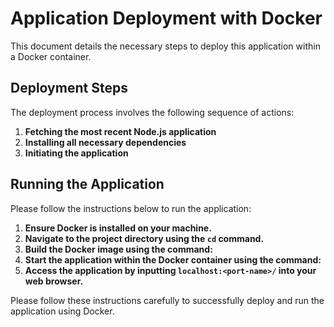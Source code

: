# **Application Deployment with Docker**

This document details the necessary steps to deploy this application within a Docker container. 

## **Deployment Steps**

The deployment process involves the following sequence of actions:

1. **Fetching the most recent Node.js application**
2. **Installing all necessary dependencies**
3. **Initiating the application**

## **Running the Application**

Please follow the instructions below to run the application:

1. **Ensure Docker is installed on your machine.**
2. **Navigate to the project directory using the `cd` command.**
3. **Build the Docker image using the command:** 
4. **Start the application within the Docker container using the command:** 
5. **Access the application by inputting `localhost:<port-name>/` into your web browser.**

Please follow these instructions carefully to successfully deploy and run the application using Docker.
